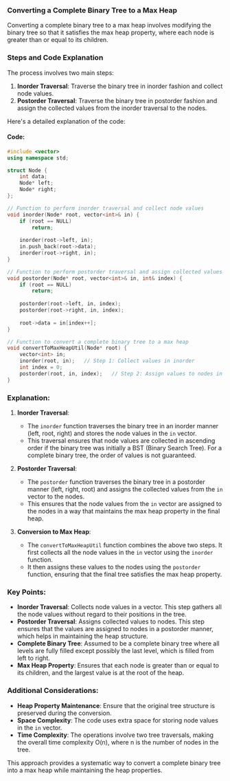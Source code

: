 ### Converting a Complete Binary Tree to a Max Heap

Converting a complete binary tree to a max heap involves modifying the binary tree so that it satisfies the max heap property, where each node is greater than or equal to its children.

### Steps and Code Explanation

The process involves two main steps:

1. **Inorder Traversal**: Traverse the binary tree in inorder fashion and collect node values.
2. **Postorder Traversal**: Traverse the binary tree in postorder fashion and assign the collected values from the inorder traversal to the nodes.

Here's a detailed explanation of the code:

#### Code:

```cpp
#include <vector>
using namespace std;

struct Node {
    int data;
    Node* left;
    Node* right;
};

// Function to perform inorder traversal and collect node values
void inorder(Node* root, vector<int>& in) {
    if (root == NULL)
        return;
    
    inorder(root->left, in);
    in.push_back(root->data);
    inorder(root->right, in);
}

// Function to perform postorder traversal and assign collected values to nodes
void postorder(Node* root, vector<int>& in, int& index) {
    if (root == NULL)
        return;
    
    postorder(root->left, in, index);
    postorder(root->right, in, index);
    
    root->data = in[index++];
}

// Function to convert a complete binary tree to a max heap
void convertToMaxHeapUtil(Node* root) {
    vector<int> in;
    inorder(root, in);   // Step 1: Collect values in inorder
    int index = 0;
    postorder(root, in, index);   // Step 2: Assign values to nodes in postorder
}
```

### Explanation:

1. **Inorder Traversal**:
   - The `inorder` function traverses the binary tree in an inorder manner (left, root, right) and stores the node values in the `in` vector.
   - This traversal ensures that node values are collected in ascending order if the binary tree was initially a BST (Binary Search Tree). For a complete binary tree, the order of values is not guaranteed.

2. **Postorder Traversal**:
   - The `postorder` function traverses the binary tree in a postorder manner (left, right, root) and assigns the collected values from the `in` vector to the nodes.
   - This ensures that the node values from the `in` vector are assigned to the nodes in a way that maintains the max heap property in the final heap.

3. **Conversion to Max Heap**:
   - The `convertToMaxHeapUtil` function combines the above two steps. It first collects all the node values in the `in` vector using the `inorder` function.
   - It then assigns these values to the nodes using the `postorder` function, ensuring that the final tree satisfies the max heap property.

### Key Points:

- **Inorder Traversal**: Collects node values in a vector. This step gathers all the node values without regard to their positions in the tree.
- **Postorder Traversal**: Assigns collected values to nodes. This step ensures that the values are assigned to nodes in a postorder manner, which helps in maintaining the heap structure.
- **Complete Binary Tree**: Assumed to be a complete binary tree where all levels are fully filled except possibly the last level, which is filled from left to right.
- **Max Heap Property**: Ensures that each node is greater than or equal to its children, and the largest value is at the root of the heap.

### Additional Considerations:

- **Heap Property Maintenance**: Ensure that the original tree structure is preserved during the conversion.
- **Space Complexity**: The code uses extra space for storing node values in the `in` vector.
- **Time Complexity**: The operations involve two tree traversals, making the overall time complexity O(n), where n is the number of nodes in the tree.

This approach provides a systematic way to convert a complete binary tree into a max heap while maintaining the heap properties.
